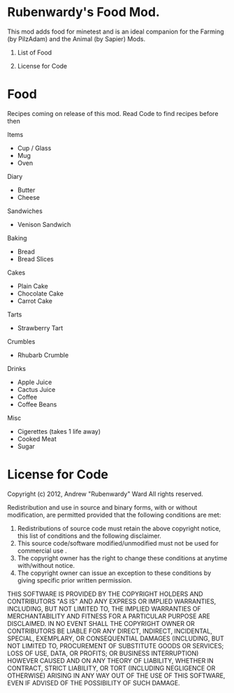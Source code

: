Rubenwardy's Food Mod.
======================

This mod adds food for minetest and is an ideal companion for the Farming (by PilzAdam) and the Animal (by Sapier) Mods.

1) List of Food

2) License for Code

Food
====

Recipes coming on release of this mod.
Read Code to find recipes before then

Items
* Cup / Glass
* Mug
* Oven

Diary
* Butter
* Cheese

Sandwiches
* Venison Sandwich

Baking
* Bread
* Bread Slices

Cakes
* Plain Cake
* Chocolate Cake
* Carrot Cake

Tarts
* Strawberry Tart

Crumbles
* Rhubarb Crumble

Drinks
* Apple Juice
* Cactus Juice
* Coffee
* Coffee Beans

Misc
* Cigerettes (takes 1 life away)
* Cooked Meat
* Sugar



License for Code
================

Copyright (c) 2012, Andrew "Rubenwardy" Ward
All rights reserved.

Redistribution and use in source and binary forms, with or without
modification, are permitted provided that the following conditions are met: 

1. Redistributions of source code must retain the above copyright notice, this
   list of conditions and the following disclaimer.
3. This source code/software modified/unmodified must not be used for commercial use .
4. The copyright owner has the right to change these conditions at anytime with/without notice.
5. The copyright owner can issue an exception to these conditions by giving specific prior written permission.

THIS SOFTWARE IS PROVIDED BY THE COPYRIGHT HOLDERS AND CONTRIBUTORS "AS IS" AND
ANY EXPRESS OR IMPLIED WARRANTIES, INCLUDING, BUT NOT LIMITED TO, THE IMPLIED
WARRANTIES OF MERCHANTABILITY AND FITNESS FOR A PARTICULAR PURPOSE ARE
DISCLAIMED. IN NO EVENT SHALL THE COPYRIGHT OWNER OR CONTRIBUTORS BE LIABLE FOR
ANY DIRECT, INDIRECT, INCIDENTAL, SPECIAL, EXEMPLARY, OR CONSEQUENTIAL DAMAGES
(INCLUDING, BUT NOT LIMITED TO, PROCUREMENT OF SUBSTITUTE GOODS OR SERVICES;
LOSS OF USE, DATA, OR PROFITS; OR BUSINESS INTERRUPTION) HOWEVER CAUSED AND
ON ANY THEORY OF LIABILITY, WHETHER IN CONTRACT, STRICT LIABILITY, OR TORT
(INCLUDING NEGLIGENCE OR OTHERWISE) ARISING IN ANY WAY OUT OF THE USE OF THIS
SOFTWARE, EVEN IF ADVISED OF THE POSSIBILITY OF SUCH DAMAGE.